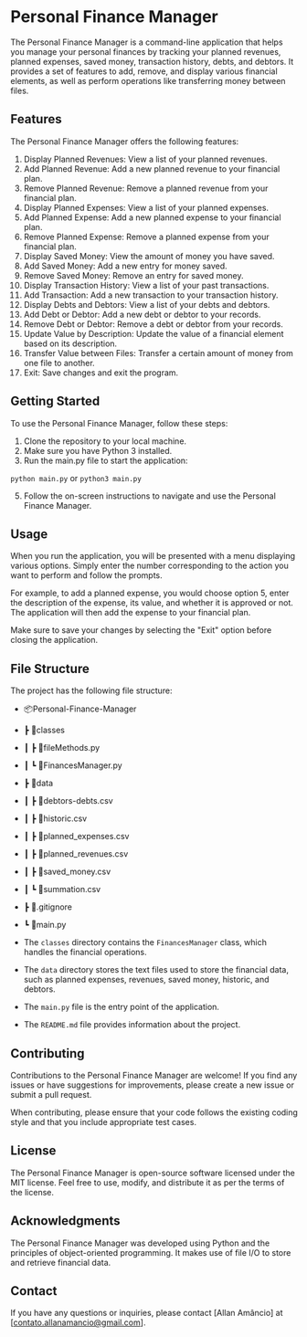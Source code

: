 # Personal Finance Manager

The Personal Finance Manager is a command-line application that helps you manage your personal finances by tracking your planned revenues, planned expenses, saved money, transaction history, debts, and debtors. It provides a set of features to add, remove, and display various financial elements, as well as perform operations like transferring money between files.

## Features

The Personal Finance Manager offers the following features:

1. Display Planned Revenues: View a list of your planned revenues.
2. Add Planned Revenue: Add a new planned revenue to your financial plan.
3. Remove Planned Revenue: Remove a planned revenue from your financial plan.
4. Display Planned Expenses: View a list of your planned expenses.
5. Add Planned Expense: Add a new planned expense to your financial plan.
6. Remove Planned Expense: Remove a planned expense from your financial plan.
7. Display Saved Money: View the amount of money you have saved.
8. Add Saved Money: Add a new entry for money saved.
9. Remove Saved Money: Remove an entry for saved money.
10. Display Transaction History: View a list of your past transactions.
11. Add Transaction: Add a new transaction to your transaction history.
12. Display Debts and Debtors: View a list of your debts and debtors.
13. Add Debt or Debtor: Add a new debt or debtor to your records.
14. Remove Debt or Debtor: Remove a debt or debtor from your records.
15. Update Value by Description: Update the value of a financial element based on its description.
16. Transfer Value between Files: Transfer a certain amount of money from one file to another.
17. Exit: Save changes and exit the program.

## Getting Started

To use the Personal Finance Manager, follow these steps:

1. Clone the repository to your local machine.
2. Make sure you have Python 3 installed.
3. Run the main.py file to start the application:

`python main.py` or `python3 main.py`

5. Follow the on-screen instructions to navigate and use the Personal Finance Manager.

## Usage

When you run the application, you will be presented with a menu displaying various options. Simply enter the number corresponding to the action you want to perform and follow the prompts.

For example, to add a planned expense, you would choose option 5, enter the description of the expense, its value, and whether it is approved or not. The application will then add the expense to your financial plan.

Make sure to save your changes by selecting the "Exit" option before closing the application.

## File Structure

The project has the following file structure:

- 📦Personal-Finance-Manager
- ┣ 📂classes
- ┃ ┣ 📜fileMethods.py
- ┃ ┗ 📜FinancesManager.py
- ┣ 📂data
- ┃ ┣ 📜debtors-debts.csv
- ┃ ┣ 📜historic.csv
- ┃ ┣ 📜planned_expenses.csv
- ┃ ┣ 📜planned_revenues.csv
- ┃ ┣ 📜saved_money.csv
- ┃ ┗ 📜summation.csv
- ┣ 📜.gitignore
- ┗ 📜main.py

- The `classes` directory contains the `FinancesManager` class, which handles the financial operations.
- The `data` directory stores the text files used to store the financial data, such as planned expenses, revenues, saved money, historic, and debtors.
- The `main.py` file is the entry point of the application.
- The `README.md` file provides information about the project.

## Contributing

Contributions to the Personal Finance Manager are welcome! If you find any issues or have suggestions for improvements, please create a new issue or submit a pull request.

When contributing, please ensure that your code follows the existing coding style and that you include appropriate test cases.

## License

The Personal Finance Manager is open-source software licensed under the MIT license. Feel free to use, modify, and distribute it as per the terms of the license.

## Acknowledgments

The Personal Finance Manager was developed using Python and the principles of object-oriented programming. It makes use of file I/O to store and retrieve financial data.

## Contact

If you have any questions or inquiries, please contact [Allan Amâncio] at [contato.allanamancio@gmail.com].
